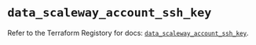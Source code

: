 # `data_scaleway_account_ssh_key`

Refer to the Terraform Registory for docs: [`data_scaleway_account_ssh_key`](https://registry.terraform.io/providers/scaleway/scaleway/2.31.0/docs/data-sources/account_ssh_key).
